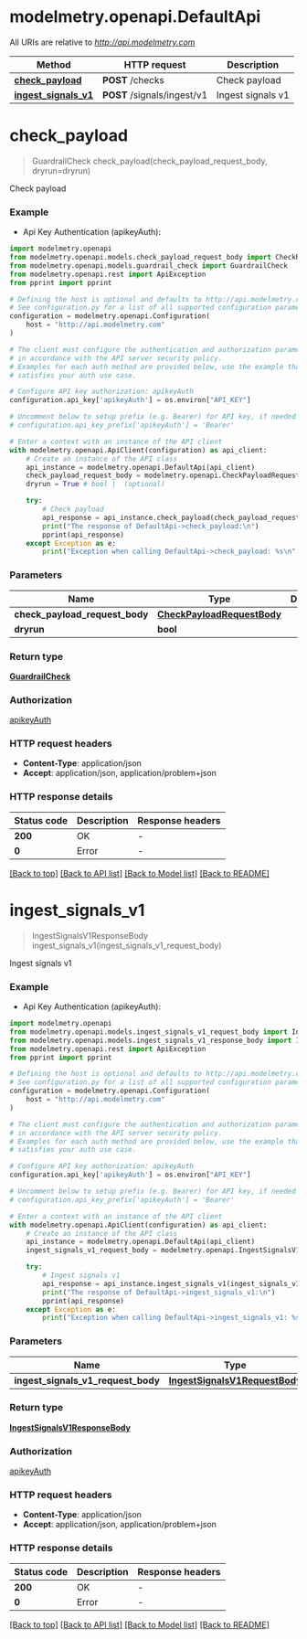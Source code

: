 # modelmetry.openapi.DefaultApi

All URIs are relative to *http://api.modelmetry.com*

Method | HTTP request | Description
------------- | ------------- | -------------
[**check_payload**](DefaultApi.md#check_payload) | **POST** /checks | Check payload
[**ingest_signals_v1**](DefaultApi.md#ingest_signals_v1) | **POST** /signals/ingest/v1 | Ingest signals v1


# **check_payload**
> GuardrailCheck check_payload(check_payload_request_body, dryrun=dryrun)

Check payload

### Example

* Api Key Authentication (apikeyAuth):

```python
import modelmetry.openapi
from modelmetry.openapi.models.check_payload_request_body import CheckPayloadRequestBody
from modelmetry.openapi.models.guardrail_check import GuardrailCheck
from modelmetry.openapi.rest import ApiException
from pprint import pprint

# Defining the host is optional and defaults to http://api.modelmetry.com
# See configuration.py for a list of all supported configuration parameters.
configuration = modelmetry.openapi.Configuration(
    host = "http://api.modelmetry.com"
)

# The client must configure the authentication and authorization parameters
# in accordance with the API server security policy.
# Examples for each auth method are provided below, use the example that
# satisfies your auth use case.

# Configure API key authorization: apikeyAuth
configuration.api_key['apikeyAuth'] = os.environ["API_KEY"]

# Uncomment below to setup prefix (e.g. Bearer) for API key, if needed
# configuration.api_key_prefix['apikeyAuth'] = 'Bearer'

# Enter a context with an instance of the API client
with modelmetry.openapi.ApiClient(configuration) as api_client:
    # Create an instance of the API class
    api_instance = modelmetry.openapi.DefaultApi(api_client)
    check_payload_request_body = modelmetry.openapi.CheckPayloadRequestBody() # CheckPayloadRequestBody | 
    dryrun = True # bool |  (optional)

    try:
        # Check payload
        api_response = api_instance.check_payload(check_payload_request_body, dryrun=dryrun)
        print("The response of DefaultApi->check_payload:\n")
        pprint(api_response)
    except Exception as e:
        print("Exception when calling DefaultApi->check_payload: %s\n" % e)
```



### Parameters


Name | Type | Description  | Notes
------------- | ------------- | ------------- | -------------
 **check_payload_request_body** | [**CheckPayloadRequestBody**](CheckPayloadRequestBody.md)|  | 
 **dryrun** | **bool**|  | [optional] 

### Return type

[**GuardrailCheck**](GuardrailCheck.md)

### Authorization

[apikeyAuth](../README.md#apikeyAuth)

### HTTP request headers

 - **Content-Type**: application/json
 - **Accept**: application/json, application/problem+json

### HTTP response details

| Status code | Description | Response headers |
|-------------|-------------|------------------|
**200** | OK |  -  |
**0** | Error |  -  |

[[Back to top]](#) [[Back to API list]](../README.md#documentation-for-api-endpoints) [[Back to Model list]](../README.md#documentation-for-models) [[Back to README]](../README.md)

# **ingest_signals_v1**
> IngestSignalsV1ResponseBody ingest_signals_v1(ingest_signals_v1_request_body)

Ingest signals v1

### Example

* Api Key Authentication (apikeyAuth):

```python
import modelmetry.openapi
from modelmetry.openapi.models.ingest_signals_v1_request_body import IngestSignalsV1RequestBody
from modelmetry.openapi.models.ingest_signals_v1_response_body import IngestSignalsV1ResponseBody
from modelmetry.openapi.rest import ApiException
from pprint import pprint

# Defining the host is optional and defaults to http://api.modelmetry.com
# See configuration.py for a list of all supported configuration parameters.
configuration = modelmetry.openapi.Configuration(
    host = "http://api.modelmetry.com"
)

# The client must configure the authentication and authorization parameters
# in accordance with the API server security policy.
# Examples for each auth method are provided below, use the example that
# satisfies your auth use case.

# Configure API key authorization: apikeyAuth
configuration.api_key['apikeyAuth'] = os.environ["API_KEY"]

# Uncomment below to setup prefix (e.g. Bearer) for API key, if needed
# configuration.api_key_prefix['apikeyAuth'] = 'Bearer'

# Enter a context with an instance of the API client
with modelmetry.openapi.ApiClient(configuration) as api_client:
    # Create an instance of the API class
    api_instance = modelmetry.openapi.DefaultApi(api_client)
    ingest_signals_v1_request_body = modelmetry.openapi.IngestSignalsV1RequestBody() # IngestSignalsV1RequestBody | 

    try:
        # Ingest signals v1
        api_response = api_instance.ingest_signals_v1(ingest_signals_v1_request_body)
        print("The response of DefaultApi->ingest_signals_v1:\n")
        pprint(api_response)
    except Exception as e:
        print("Exception when calling DefaultApi->ingest_signals_v1: %s\n" % e)
```



### Parameters


Name | Type | Description  | Notes
------------- | ------------- | ------------- | -------------
 **ingest_signals_v1_request_body** | [**IngestSignalsV1RequestBody**](IngestSignalsV1RequestBody.md)|  | 

### Return type

[**IngestSignalsV1ResponseBody**](IngestSignalsV1ResponseBody.md)

### Authorization

[apikeyAuth](../README.md#apikeyAuth)

### HTTP request headers

 - **Content-Type**: application/json
 - **Accept**: application/json, application/problem+json

### HTTP response details

| Status code | Description | Response headers |
|-------------|-------------|------------------|
**200** | OK |  -  |
**0** | Error |  -  |

[[Back to top]](#) [[Back to API list]](../README.md#documentation-for-api-endpoints) [[Back to Model list]](../README.md#documentation-for-models) [[Back to README]](../README.md)

